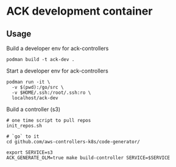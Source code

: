 # ACK development container

## Usage

Build a developer env for ack-controllers

```
podman build -t ack-dev .
```

Start a developer env for ack-controllers

```
podman run -it \
  -v $(pwd):/go/src \
  -v $HOME/.ssh:/root/.ssh:ro \
  localhost/ack-dev
```

Build a controller (s3)

```
# one time script to pull repos
init_repos.sh

# `go` to it
cd github.com/aws-controllers-k8s/code-generator/

export SERVICE=s3
ACK_GENERATE_OLM=true make build-controller SERVICE=$SERVICE
```